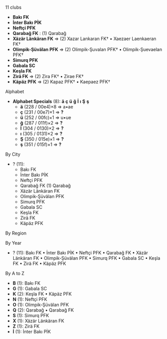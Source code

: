 11 clubs

- **Bakı FK**
- **İnter Bakı PİK**
- **Neftçi PFK**
- **Qarabağ FK** : (1) Qarabağ
- **Xäzär Länkäran FK** => (2) Xazar Lankaran FK† • Xaezaer Laenkaeran FK†
- **Olimpik-Şüvälan PFK** => (2) Olimpik-Şuvalan PFK† • Olimpik-Şuevaelan PFK†
- **Simurq PFK**
- **Gabala SC**
- **Keşla FK**
- **Zirä FK** => (2) Zira FK† • Zirae FK†
- **Käpäz PFK** => (2) Kapaz PFK† • Kaepaez PFK†




Alphabet

- **Alphabet Specials** (8):  **ä**  **ç**  **ü**  **ğ**  **İ**  **ı**  **Ş**  **ş** 
  - **ä** (228 / 00e4)×8 => a•ae
  - **ç** (231 / 00e7)×1 => **?**
  - **ü** (252 / 00fc)×1 => u•ue
  - **ğ** (287 / 011f)×2 => **?**
  - **İ** (304 / 0130)×2 => **?**
  - **ı** (305 / 0131)×2 => **?**
  - **Ş** (350 / 015e)×1 => **?**
  - **ş** (351 / 015f)×1 => **?**




By City

- ? (11): 
  - Bakı FK 
  - İnter Bakı PİK 
  - Neftçi PFK 
  - Qarabağ FK  (1) Qarabağ
  - Xäzär Länkäran FK 
  - Olimpik-Şüvälan PFK 
  - Simurq PFK 
  - Gabala SC 
  - Keşla FK 
  - Zirä FK 
  - Käpäz PFK 




By Region





By Year

- ? (11):   Bakı FK • İnter Bakı PİK • Neftçi PFK • Qarabağ FK • Xäzär Länkäran FK • Olimpik-Şüvälan PFK • Simurq PFK • Gabala SC • Keşla FK • Zirä FK • Käpäz PFK






By A to Z

- **B** (1): Bakı FK
- **G** (1): Gabala SC
- **K** (2): Keşla FK • Käpäz PFK
- **N** (1): Neftçi PFK
- **O** (1): Olimpik-Şüvälan PFK
- **Q** (2): Qarabağ • Qarabağ FK
- **S** (1): Simurq PFK
- **X** (1): Xäzär Länkäran FK
- **Z** (1): Zirä FK
- **İ** (1): İnter Bakı PİK




